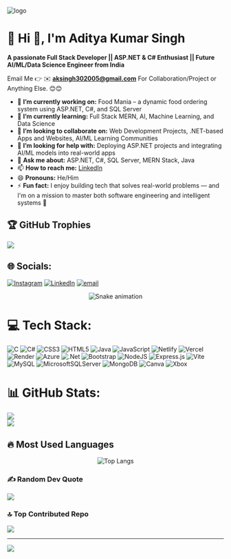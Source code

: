 ![logo](https://github.com/aditya30-2005-eng/aditya30-2005-eng/blob/main/Purple%20and%20Black%20Futuristic%20AI%20Technology%20Banner.png)
# 💫 Hi 👋, I'm Aditya Kumar Singh  
**A passionate Full Stack Developer || ASP.NET & C# Enthusiast || Future AI/ML/Data Science Engineer from India**

Email Me 👉 ✉️ **aksingh302005@gmail.com** For Collaboration/Project or Anything Else. 😊😊

- 🔭 **I’m currently working on:** Food Mania – a dynamic food ordering system using ASP.NET, C#, and SQL Server  
- 🌱 **I’m currently learning:** Full Stack MERN, AI, Machine Learning, and Data Science  
- 👯 **I’m looking to collaborate on:** Web Development Projects, .NET-based Apps and Websites, AI/ML Learning Communities  
- 🤔 **I’m looking for help with:** Deploying ASP.NET projects and integrating AI/ML models into real-world apps  
- 💬 **Ask me about:** ASP.NET, C#, SQL Server, MERN Stack, Java  
- 📫 **How to reach me:** [LinkedIn](https://www.linkedin.com/in/aditya-singh-rajput2005)  
- 😄 **Pronouns:** He/Him  
- ⚡ **Fun fact:** I enjoy building tech that solves real-world problems — and I'm on a mission to master both software engineering and intelligent systems 🚀

## 🏆 GitHub Trophies
![](https://github-profile-trophy.vercel.app/?username=aditya30-2005-eng&theme=radical&no-frame=false&no-bg=true&margin-w=4)

  
## 🌐 Socials:
[![Instagram](https://img.shields.io/badge/Instagram-%23E4405F.svg?logo=Instagram&logoColor=white)](https://instagram.com/https://www.instagram.com/asr_official30/profilecard/?igsh=MW1lazRjNmN6Z2s1eQ==) [![LinkedIn](https://img.shields.io/badge/LinkedIn-%230077B5.svg?logo=linkedin&logoColor=white)](https://linkedin.com/in/https://www.linkedin.com/in/aditya-singh-rajput2005) [![email](https://img.shields.io/badge/Email-D14836?logo=gmail&logoColor=white)](mailto:aksingh302005@gmail.com) 

<!-- Snake Game Repo View -->

<div align="center">
  <img src="https://profile-readme-generator.com/assets/snake.svg" alt="Snake animation" />
</div>

# 💻 Tech Stack:
![C](https://img.shields.io/badge/c-%2300599C.svg?style=for-the-badge&logo=c&logoColor=white) ![C#](https://img.shields.io/badge/c%23-%23239120.svg?style=for-the-badge&logo=csharp&logoColor=white) ![CSS3](https://img.shields.io/badge/css3-%231572B6.svg?style=for-the-badge&logo=css3&logoColor=white) ![HTML5](https://img.shields.io/badge/html5-%23E34F26.svg?style=for-the-badge&logo=html5&logoColor=white) ![Java](https://img.shields.io/badge/java-%23ED8B00.svg?style=for-the-badge&logo=openjdk&logoColor=white) ![JavaScript](https://img.shields.io/badge/javascript-%23323330.svg?style=for-the-badge&logo=javascript&logoColor=%23F7DF1E) ![Netlify](https://img.shields.io/badge/netlify-%23000000.svg?style=for-the-badge&logo=netlify&logoColor=#00C7B7) ![Vercel](https://img.shields.io/badge/vercel-%23000000.svg?style=for-the-badge&logo=vercel&logoColor=white) ![Render](https://img.shields.io/badge/Render-%46E3B7.svg?style=for-the-badge&logo=render&logoColor=white) ![Azure](https://img.shields.io/badge/azure-%230072C6.svg?style=for-the-badge&logo=microsoftazure&logoColor=white) ![.Net](https://img.shields.io/badge/.NET-5C2D91?style=for-the-badge&logo=.net&logoColor=white) ![Bootstrap](https://img.shields.io/badge/bootstrap-%238511FA.svg?style=for-the-badge&logo=bootstrap&logoColor=white) ![NodeJS](https://img.shields.io/badge/node.js-6DA55F?style=for-the-badge&logo=node.js&logoColor=white) ![Express.js](https://img.shields.io/badge/express.js-%23404d59.svg?style=for-the-badge&logo=express&logoColor=%2361DAFB) ![Vite](https://img.shields.io/badge/vite-%23646CFF.svg?style=for-the-badge&logo=vite&logoColor=white) ![MySQL](https://img.shields.io/badge/mysql-4479A1.svg?style=for-the-badge&logo=mysql&logoColor=white) ![MicrosoftSQLServer](https://img.shields.io/badge/Microsoft%20SQL%20Server-CC2927?style=for-the-badge&logo=microsoft%20sql%20server&logoColor=white) ![MongoDB](https://img.shields.io/badge/MongoDB-%234ea94b.svg?style=for-the-badge&logo=mongodb&logoColor=white) ![Canva](https://img.shields.io/badge/Canva-%2300C4CC.svg?style=for-the-badge&logo=Canva&logoColor=white) ![Xbox](https://img.shields.io/badge/xbox-%23107C10.svg?style=for-the-badge&logo=xbox&logoColor=white)

# 📊 GitHub Stats:
![](https://github-readme-stats.vercel.app/api?username=aditya30-2005-eng&theme=dark&hide_border=false&include_all_commits=true&count_private=false)<br/>
![](https://nirzak-streak-stats.vercel.app/?user=aditya30-2005-eng&theme=dark&hide_border=false)<br/>

## 🔥 Most Used Languages  
<div align="center">

![Top Langs](https://github-readme-stats.vercel.app/api/top-langs/?username=aditya30-2005-eng&layout=compact&theme=tokyonight)  

</div>

### ✍️ Random Dev Quote
![](https://quotes-github-readme.vercel.app/api?type=horizontal&theme=radical)

### 🔝 Top Contributed Repo
![](https://github-contributor-stats.vercel.app/api?username=aditya30-2005-eng&limit=5&theme=dark&combine_all_yearly_contributions=true)

---
[![](https://visitcount.itsvg.in/api?id=aditya30-2005-eng&icon=0&color=0)](https://visitcount.itsvg.in)

<!-- Proudly created with GPRM ( https://gprm.itsvg.in ) -->
